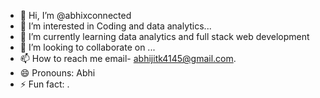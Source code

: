 - 👋 Hi, I’m @abhixconnected
- 👀 I’m interested in Coding and data analytics...
- 🌱 I’m currently learning data analytics and full stack web development
- 💞️ I’m looking to collaborate on ...
- 📫 How to reach me email- abhijitk4145@gmail.com.
- 😄 Pronouns: Abhi
- ⚡ Fun fact: .

<!---
abhixconnected/abhixconnected is a ✨ special ✨ repository because its `README.md` (this file) appears on your GitHub profile.
You can click the Preview link to take a look at your changes.
--->
